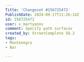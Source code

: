 ```yaml
---
Title: 'Changeset #156725472'
PublishDate: 2024-09-17T11:26:14Z
id: 156725472
user: v_martyanov
comment: Specify path surfaces
created_by: StreetComplete 58.2
tags:
- Montenegro
- Bar

---
```

